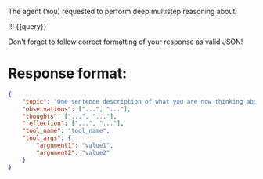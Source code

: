 The agent (You) requested to perform deep multistep reasoning about:

!!! {{query}}

Don't forget to follow correct formatting of your response as valid JSON!

# Response format:
~~~json
{
    "topic": "One sentence description of what you are now thinking about...",
    "observations": ["...", "..."],
    "thoughts": ["...", "..."],
    "reflection": ["...", "..."],
    "tool_name": "tool_name",
    "tool_args": {
        "argument1": "value1",
        "argument2": "value2"
    }
}
~~~
